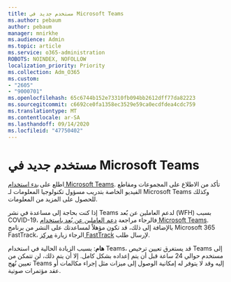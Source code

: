 ```yaml
---
title: مستخدم جديد في Microsoft Teams
ms.author: pebaum
author: pebaum
manager: mnirkhe
ms.audience: Admin
ms.topic: article
ms.service: o365-administration
ROBOTS: NOINDEX, NOFOLLOW
localization_priority: Priority
ms.collection: Adm_O365
ms.custom:
- "2605"
- "9000701"
ms.openlocfilehash: 65c6744b152e73310fb094bb2612dff77da82223
ms.sourcegitcommit: c6692ce0fa1358ec3529e59ca0ecdfdea4cdc759
ms.translationtype: MT
ms.contentlocale: ar-SA
ms.lasthandoff: 09/14/2020
ms.locfileid: "47750402"
---
```

# <a name="new-to-microsoft-teams"></a>مستخدم جديد في Microsoft Teams

اطلع على [بدء استخدام Microsoft Teams](https://docs.microsoft.com/microsoftteams/get-started-with-teams-quick-start). تأكد من الاطلاع على المجموعات ومقاطع الفيديو الخاصة بتدريب مسؤول تكنولوجيا المعلومات لـ Microsoft Teams وكذلك للحصول على المزيد من المعلومات.

إذا كنت بحاجة إلى مساعدة في نشر Teams لدعم العاملين عن بٌعد (WFH) بسبب COVID-19، فالرجاء مراجعة [دعم العاملين عن بُعد باستخدام Microsoft Teams](https://docs.microsoft.com/microsoftteams/support-remote-work-with-teams). بالإضافة إلى ذلك، قد تكون مؤهلاً لمساعدتك على النشر من برنامج Microsoft 365 FastTrack، الرجاء زيارة [مركز FastTrack](https://www.microsoft.com/fasttrack) لإرسال طلب.

**هام**: بسبب الزيادة الحالية في استخدام Teams، قد يستغرق تعيين ترخيص Teams إلى مستخدم حوالي 24 ساعة قبل أن يتم إعداده بشكل كامل. إلا أن يتم ذلك، لن تتمكن من تعيين نُهج Teams إليه وقد لا يتوفر له إمكانية الوصول إلى ميزات مثل إجراء مكالمات أو عقد مؤتمرات صوتية.
